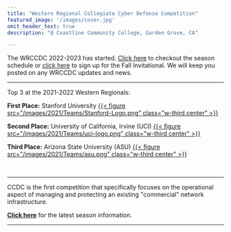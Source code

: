 ```yaml
---
title: "Western Regional Collegiate Cyber Defense Competition"
featured_image: '/images/cover.jpg'
omit_header_text: true
description: "@ Coastline Community College, Garden Grove, CA"

---
```


The WRCCDC 2022-2023 has started. [Click here](/seasons/2023/season-schedule/) to checkout the season schedule or [click here](seasons/2023/invitational-registration/) to sign up for the Fall Invitational. We will keep you posted on any WRCCDC updates and news.
&nbsp;

<hr>

Top 3 at the 2021-2022 Western Regionals:

<b>First Place:</b> Stanford University
<a href="https://www.stanford.edu/">{{< figure src="/images/2021/Teams/Stanford-Logo.png" class="w-third center" >}}</a><br>

<b>Second Place:</b> University of California, Irvine (UCI)
<a href="https://uci.edu/">{{< figure src="/images/2021/Teams/uci-logo.png" class="w-third center" >}}</a>

<b>Third Place:</b> Arizona State University (ASU)
<a href="https://www.asu.edu/">{{< figure src="/images/2021/Teams/asu.png" class="w-third center" >}}</a><br>


<br>
<hr>

CCDC is the first competition that specifically focuses on the operational aspect of managing and protecting an existing "commercial" network infrastructure.

<b>[Click here](/seasons/2023/)</b> for the latest season information.

<hr>
